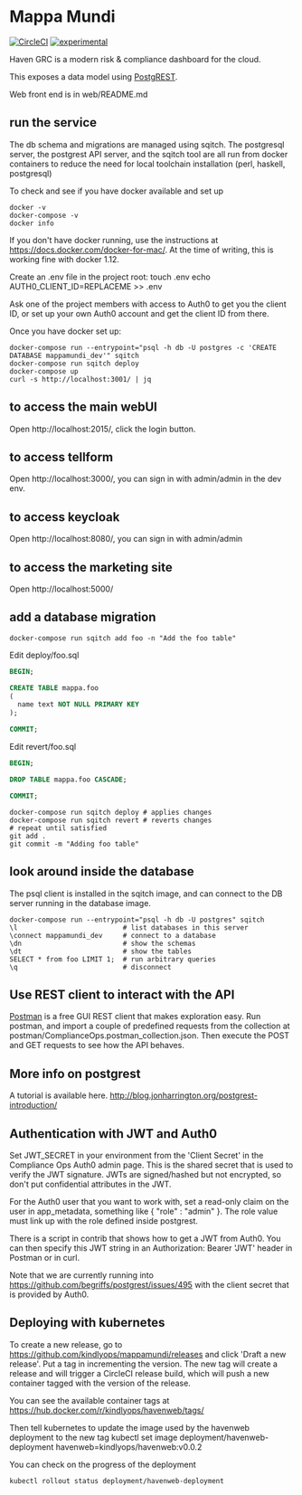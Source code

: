 # Mappa Mundi
[![CircleCI](https://circleci.com/gh/kindlyops/mappamundi.svg?style=svg)](https://circleci.com/gh/kindlyops/mappamundi)
[![experimental](http://badges.github.io/stability-badges/dist/experimental.svg)](http://github.com/badges/stability-badges)

Haven GRC is a modern risk & compliance dashboard for the cloud.

This exposes a data model using [PostgREST](http://postgrest.com/).

Web front end is in web/README.md

## run the service

The db schema and migrations are managed using sqitch.
The postgresql server, the postgrest API server, and the sqitch tool
are all run from docker containers to reduce the need for
local toolchain installation (perl, haskell, postgresql)

To check and see if you have docker available and set up

    docker -v
    docker-compose -v
    docker info

If you don't have docker running, use the instructions at https://docs.docker.com/docker-for-mac/.
At the time of writing, this is working fine with docker 1.12.

Create an .env file in the project root:
    touch .env
    echo AUTH0_CLIENT_ID=REPLACEME >> .env

Ask one of the project members with access to Auth0 to get you the client ID,
or set up your own Auth0 account and get the client ID from there.

Once you have docker set up:

    docker-compose run --entrypoint="psql -h db -U postgres -c 'CREATE DATABASE mappamundi_dev'" sqitch
    docker-compose run sqitch deploy
    docker-compose up
    curl -s http://localhost:3001/ | jq

## to access the main webUI

Open http://localhost:2015/, click the login button.

## to access tellform

Open http://localhost:3000/, you can sign in with admin/admin in the dev env.

## to access keycloak

Open http://localhost:8080/, you can sign in with admin/admin

## to access the marketing site

Open http://localhost:5000/

## add a database migration

    docker-compose run sqitch add foo -n "Add the foo table"

Edit deploy/foo.sql

```SQL
BEGIN;

CREATE TABLE mappa.foo
(
  name text NOT NULL PRIMARY KEY
);

COMMIT;
```

Edit revert/foo.sql

```SQL
BEGIN;

DROP TABLE mappa.foo CASCADE;

COMMIT;
```

    docker-compose run sqitch deploy # applies changes
    docker-compose run sqitch revert # reverts changes
    # repeat until satisfied
    git add .
    git commit -m "Adding foo table"

## look around inside the database

The psql client is installed in the sqitch image, and can connect
to the DB server running in the database image.

    docker-compose run --entrypoint="psql -h db -U postgres" sqitch
    \l                          # list databases in this server
    \connect mappamundi_dev     # connect to a database
    \dn                         # show the schemas
    \dt                         # show the tables
    SELECT * from foo LIMIT 1;  # run arbitrary queries
    \q                          # disconnect

## Use REST client to interact with the API

[Postman](https://www.getpostman.com/) is a free GUI REST client that makes exploration easy. Run postman, and import a couple of predefined requests
from the collection at postman/ComplianceOps.postman_collection.json.
Then execute the POST and GET requests to see how the API behaves.

## More info on postgrest

A tutorial is available here. http://blog.jonharrington.org/postgrest-introduction/

## Authentication with JWT and Auth0

Set JWT_SECRET in your environment from the 'Client Secret' in the Compliance Ops Auth0 admin page. This is the shared secret that is used to verify the JWT signature. JWTs are signed/hashed but not encrypted, so don't put confidential attributes in the JWT.

For the Auth0 user that you want to work with, set a read-only claim on the user in app_metadata, something like { "role" : "admin" }.
The role value must link up with the role defined inside postgrest.

There is a script in contrib that shows how to get a JWT from Auth0. You can then specify this JWT string in an Authorization: Bearer 'JWT'
header in Postman or in curl.

Note that we are currently running into https://github.com/begriffs/postgrest/issues/495 with the client secret that is provided by Auth0.

## Deploying with kubernetes

To create a new release, go to https://github.com/kindlyops/mappamundi/releases
and click 'Draft a new release'. Put a tag in incrementing the version. The
new tag will create a release and will trigger a CircleCI release build, which
will push a new container tagged with the version of the release.

You can see the available container tags at https://hub.docker.com/r/kindlyops/havenweb/tags/

Then tell kubernetes to update the image used by the havenweb deployment to the
new tag
    kubectl set image deployment/havenweb-deployment havenweb=kindlyops/havenweb:v0.0.2

You can check on the progress of the deployment

    kubectl rollout status deployment/havenweb-deployment
